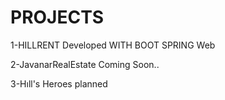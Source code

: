 # PROJECTS
1-HILLRENT
Developed WITH BOOT SPRING Web

2-JavanarRealEstate
Coming Soon.. 

3-Hıll's Heroes planned 
